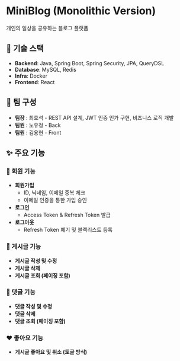 # MiniBlog (Monolithic Version)

개인의 일상을 공유하는 블로그 플랫폼

## 🚀 기술 스택

- **Backend**: Java, Spring Boot, Spring Security, JPA, QueryDSL
- **Database**: MySQL, Redis
- **Infra**: Docker
- **Frontend**: React

## 👥 팀 구성

- **팀장** : 최호석 - REST API 설계, JWT 인증 인가 구현, 비즈니스 로직 개발
- **팀원** : 노유정 - Back 
- **팀원** : 김용현 - Front


## ✨ 주요 기능

### 📝 회원 기능
- **회원가입**
  - ID, 닉네임, 이메일 중복 체크
  - 이메일 인증을 통한 가입 승인
- **로그인**
  - Access Token & Refresh Token 발급
- **로그아웃**
  - Refresh Token 폐기 및 블랙리스트 등록

### 📰 게시글 기능
- **게시글 작성 및 수정**
- **게시글 삭제**
- **게시글 조회 (페이징 포함)**

### 💬 댓글 기능
- **댓글 작성 및 수정**
- **댓글 삭제**
- **댓글 조회 (페이징 포함)**

### ❤️ 좋아요 기능
- **게시글 좋아요 및 취소 (토글 방식)**


